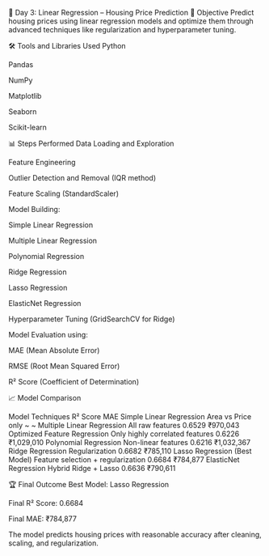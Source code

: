 📄 Day 3: Linear Regression – Housing Price Prediction
🎯 Objective
Predict housing prices using linear regression models and optimize them through advanced techniques like regularization and hyperparameter tuning.

🛠️ Tools and Libraries Used
Python

Pandas

NumPy

Matplotlib

Seaborn

Scikit-learn

📊 Steps Performed
Data Loading and Exploration

Feature Engineering

Outlier Detection and Removal (IQR method)

Feature Scaling (StandardScaler)

Model Building:

Simple Linear Regression

Multiple Linear Regression

Polynomial Regression

Ridge Regression

Lasso Regression

ElasticNet Regression

Hyperparameter Tuning (GridSearchCV for Ridge)

Model Evaluation using:

MAE (Mean Absolute Error)

RMSE (Root Mean Squared Error)

R² Score (Coefficient of Determination)

📈 Model Comparison

Model	                             Techniques	                    R² Score	         MAE
Simple Linear Regression	      Area vs Price only	               ~	              ~
Multiple Linear Regression        All raw features	                 0.6529	           ₹970,043
Optimized Feature Regression	Only highly correlated features	     0.6226	           ₹1,029,010
Polynomial Regression 	           Non-linear features	             0.6216	           ₹1,032,367
Ridge Regression        	         Regularization	                 0.6682	           ₹785,110
Lasso Regression (Best Model)	Feature selection + regularization	 0.6684	           ₹784,877
ElasticNet Regression	           Hybrid Ridge + Lasso	             0.6636	           ₹790,611


🏆 Final Outcome
Best Model: Lasso Regression

Final R² Score: 0.6684

Final MAE: ₹784,877

The model predicts housing prices with reasonable accuracy after cleaning, scaling, and regularization.

